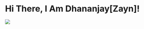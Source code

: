 # Hi There, I Am Dhananjay[Zayn]!



![](https://discord.c99.nl/widget/theme-1/767627938433597450.png)  

